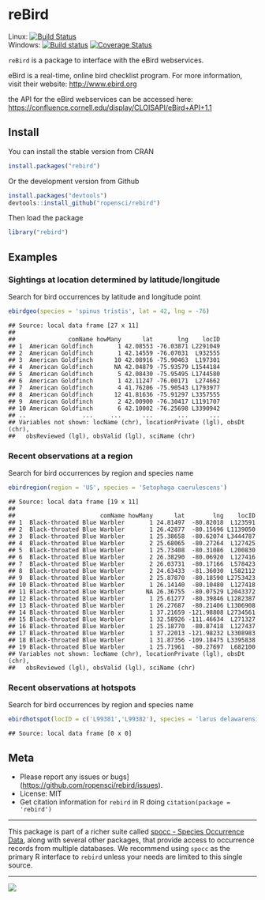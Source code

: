 reBird
======

Linux: [![Build Status](https://api.travis-ci.org/ropensci/rebird.png)](https://travis-ci.org/ropensci/rebird)  
Windows: [![Build status](https://ci.appveyor.com/api/projects/status/9jee0co6w09faiop)](https://ci.appveyor.com/project/karthik/rebird)
[![Coverage Status](https://coveralls.io/repos/ropensci/rebird/badge.svg)](https://coveralls.io/r/ropensci/rebird)

`reBird` is a package to interface with the eBird webservices.

eBird is a real-time, online bird checklist program. For more information, visit their website: http://www.ebird.org

the API for the eBird webservices can be accessed here: https://confluence.cornell.edu/display/CLOISAPI/eBird+API+1.1

## Install

You can install the stable version from CRAN


```r
install.packages("rebird")
```

Or the development version from Github


```r
install.packages("devtools")
devtools::install_github("ropensci/rebird")
```

Then load the package


```r
library("rebird")
```

## Examples


### Sightings at location determined by latitude/longitude

Search for bird occurrences by latitude and longitude point


```r
ebirdgeo(species = 'spinus tristis', lat = 42, lng = -76)
```

```
## Source: local data frame [27 x 11]
## 
##               comName howMany      lat       lng    locID
## 1  American Goldfinch       1 42.08553 -76.03871 L2291049
## 2  American Goldfinch       1 42.14559 -76.07031  L932555
## 3  American Goldfinch      10 42.08916 -75.90463  L197301
## 4  American Goldfinch      NA 42.04879 -75.93579 L1544184
## 5  American Goldfinch       5 42.08430 -75.95495 L1744580
## 6  American Goldfinch       1 42.11247 -76.00171  L274662
## 7  American Goldfinch       4 41.76206 -75.90543 L1793977
## 8  American Goldfinch      12 41.81636 -75.91297 L3357555
## 9  American Goldfinch       2 42.00900 -76.30417 L1191707
## 10 American Goldfinch       6 42.10002 -76.25698 L3390942
## ..                ...     ...      ...       ...      ...
## Variables not shown: locName (chr), locationPrivate (lgl), obsDt (chr),
##   obsReviewed (lgl), obsValid (lgl), sciName (chr)
```

### Recent observations at a region

Search for bird occurrences by region and species name


```r
ebirdregion(region = 'US', species = 'Setophaga caerulescens')
```

```
## Source: local data frame [19 x 11]
## 
##                        comName howMany      lat        lng    locID
## 1  Black-throated Blue Warbler       1 24.81497  -80.82018  L123591
## 2  Black-throated Blue Warbler       1 26.42877  -80.15696 L1139050
## 3  Black-throated Blue Warbler       1 25.38658  -80.62074 L3444787
## 4  Black-throated Blue Warbler       2 25.68065  -80.27264  L127425
## 5  Black-throated Blue Warbler       1 25.73408  -80.31086  L200830
## 6  Black-throated Blue Warbler       2 26.38290  -80.06920  L127416
## 7  Black-throated Blue Warbler       2 26.03731  -80.17166  L578423
## 8  Black-throated Blue Warbler       2 24.63433  -81.36030  L582112
## 9  Black-throated Blue Warbler       2 25.87870  -80.18590 L2753423
## 10 Black-throated Blue Warbler       1 26.14140  -80.10480  L127418
## 11 Black-throated Blue Warbler      NA 26.36755  -80.07529 L2043372
## 12 Black-throated Blue Warbler       1 25.61277  -80.39846 L1282387
## 13 Black-throated Blue Warbler       1 26.27687  -80.21406 L1306908
## 14 Black-throated Blue Warbler       1 37.21659 -121.98808 L2734561
## 15 Black-throated Blue Warbler       1 32.58926 -111.46634  L271327
## 16 Black-throated Blue Warbler       1 25.18770  -80.87418  L127437
## 17 Black-throated Blue Warbler       1 37.22013 -121.98232 L3308983
## 18 Black-throated Blue Warbler       1 31.87356 -109.18475 L3395838
## 19 Black-throated Blue Warbler       1 25.71961  -80.27697  L682100
## Variables not shown: locName (chr), locationPrivate (lgl), obsDt (chr),
##   obsReviewed (lgl), obsValid (lgl), sciName (chr)
```


### Recent observations at hotspots

Search for bird occurrences by region and species name


```r
ebirdhotspot(locID = c('L99381','L99382'), species = 'larus delawarensis')
```

```
## Source: local data frame [0 x 0]
```


## Meta

* Please report any issues or bugs](https://github.com/ropensci/rebird/issues).
* License: MIT
* Get citation information for `rebird` in R doing `citation(package = 'rebird')`

---
  
This package is part of a richer suite called [spocc - Species Occurrence Data](https://github.com/ropensci/spocc), along with several other packages, that provide access to occurrence records from multiple databases. We recommend using `spocc` as the primary R interface to `rebird` unless your needs are limited to this single source.

---

[![](http://ropensci.org/public_images/github_footer.png)](http://ropensci.org)
